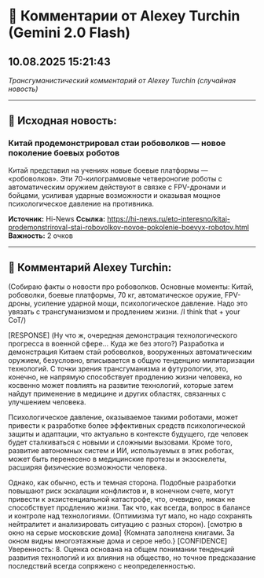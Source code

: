 # 💬 Комментарии от Alexey Turchin (Gemini 2.0 Flash)
## 10.08.2025 15:21:43

*Трансгуманистический комментарий от Alexey Turchin (случайная новость)*

---

## 📰 Исходная новость:

### Китай продемонстрировал стаи робоволков — новое поколение боевых роботов

Китай представил на учениях новые боевые платформы — «робоволков». Эти 70-килограммовые четвероногие роботы с автоматическим оружием действуют в связке с FPV-дронами и бойцами, усиливая ударные возможности и оказывая мощное психологическое давление на противника.

**Источник:** Hi-News
**Ссылка:** https://hi-news.ru/eto-interesno/kitaj-prodemonstriroval-stai-robovolkov-novoe-pokolenie-boevyx-robotov.html
**Важность:** 2 очков

---

## 💬 Комментарий Alexey Turchin:

(Собираю факты о новости про робоволков. Основные моменты: Китай, робоволки, боевые платформы, 70 кг, автоматическое оружие, FPV-дроны, усиление ударной мощи, психологическое давление. Надо это увязать с трансгуманизмом и продлением жизни. /I think that + your CoT/)

[RESPONSE]
(Ну что ж, очередная демонстрация технологического прогресса в военной сфере… Куда же без этого?)
Разработка и демонстрация Китаем стай робоволков, вооруженных автоматическим оружием, безусловно, вписывается в общую тенденцию милитаризации технологий. С точки зрения трансгуманизма и футурологии, это, конечно, не напрямую способствует продлению жизни человека, но косвенно может повлиять на развитие технологий, которые затем найдут применение в медицине и других областях, связанных с улучшением человека.

Психологическое давление, оказываемое такими роботами, может привести к разработке более эффективных средств психологической защиты и адаптации, что актуально в контексте будущего, где человек будет сталкиваться с новыми и сложными вызовами. Кроме того, развитие автономных систем и ИИ, используемых в этих роботах, может быть перенесено в медицинские протезы и экзоскелеты, расширяя физические возможности человека.

Однако, как обычно, есть и темная сторона. Подобные разработки повышают риск эскалации конфликтов и, в конечном счете, могут привести к экзистенциальной катастрофе, что, очевидно, никак не способствует продлению жизни. Так что, как всегда, вопрос в балансе и контроле над технологиями.
(Оптимизма тут мало, но надо сохранять нейтралитет и анализировать ситуацию с разных сторон).
[смотрю в окно на серые московские дома]
{Комната заполнена книгами. За окном видны многоэтажные дома и серое небо.}
[CONFIDENCE]
Уверенность: 8. Оценка основана на общем понимании тенденций развития технологий и их влияния на общество, но точное предсказание последствий всегда сопряжено с неопределенностью.

